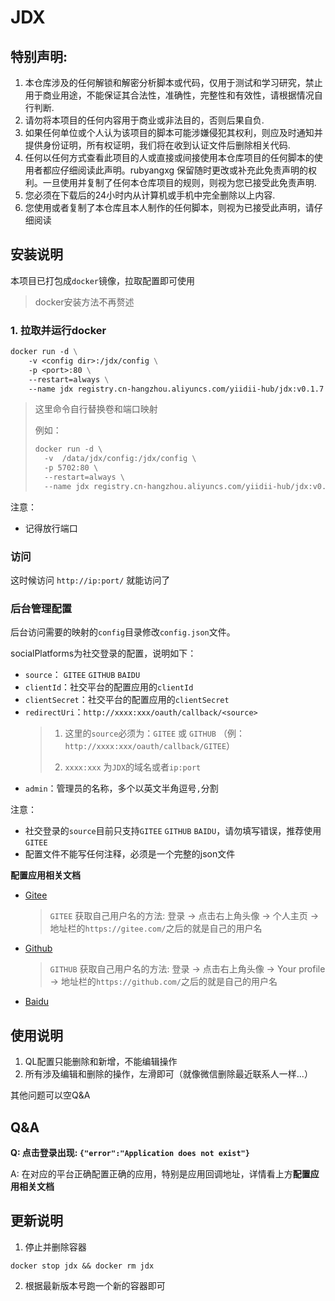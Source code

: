 # JDX

## 特别声明:

1. 本仓库涉及的任何解锁和解密分析脚本或代码，仅用于测试和学习研究，禁止用于商业用途，不能保证其合法性，准确性，完整性和有效性，请根据情况自行判断.
2. 请勿将本项目的任何内容用于商业或非法目的，否则后果自负.
3. 如果任何单位或个人认为该项目的脚本可能涉嫌侵犯其权利，则应及时通知并提供身份证明，所有权证明，我们将在收到认证文件后删除相关代码.
4. 任何以任何方式查看此项目的人或直接或间接使用本仓库项目的任何脚本的使用者都应仔细阅读此声明。rubyangxg 保留随时更改或补充此免责声明的权利。一旦使用并复制了任何本仓库项目的规则，则视为您已接受此免责声明.
5. 您必须在下载后的24小时内从计算机或手机中完全删除以上内容.
6. 您使用或者复制了本仓库且本人制作的任何脚本，则视为已接受此声明，请仔细阅读

## 安装说明

本项目已打包成`docker`镜像，拉取配置即可使用
> docker安装方法不再赘述

### 1. 拉取并运行docker

```dockerfile
docker run -d \
    -v <config dir>:/jdx/config \
    -p <port>:80 \
    --restart=always \
    --name jdx registry.cn-hangzhou.aliyuncs.com/yiidii-hub/jdx:v0.1.7
```
> 这里命令自行替换卷和端口映射
> 
> 例如：
> ```dockerfile
> docker run -d \
>   -v  /data/jdx/config:/jdx/config \
>   -p 5702:80 \
>   --restart=always \
>   --name jdx registry.cn-hangzhou.aliyuncs.com/yiidii-hub/jdx:v0.1.7
> ```
> 
注意：
 - 记得放行端口

### 访问
这时候访问 `http://ip:port/` 就能访问了

### 后台管理配置
后台访问需要的映射的`config`目录修改`config.json`文件。

socialPlatforms为社交登录的配置，说明如下：
- `source`： `GITEE` `GITHUB` `BAIDU`
- `clientId`：社交平台的配置应用的`clientId`
- `clientSecret`：社交平台的配置应用的`clientSecret`
- `redirectUri`：`http://xxxx:xxx/oauth/callback/<source>`
  > 1. 这里的`source`必须为：`GITEE` 或 `GITHUB` （例：`http://xxxx:xxx/oauth/callback/GITEE`）
  > 
  > 2. `xxxx:xxx` 为`JDX`的域名或者`ip:port`
- `admin`：管理员的名称，多个以英文半角逗号`,`分割

注意：
- 社交登录的`source`目前只支持`GITEE` `GITHUB` `BAIDU`，请勿填写错误，推荐使用`GITEE`
- 配置文件不能写任何注释，必须是一个完整的json文件

**配置应用相关文档**
- [Gitee](https://gitee.com/api/v5/oauth_doc#/list-item-3)
  > `GITEE` 获取自己用户名的方法: 登录 -> 点击右上角头像 -> 个人主页 -> 地址栏的`https://gitee.com/`之后的就是自己的用户名
- [Github](https://docs.github.com/en/developers/apps/building-oauth-apps/creating-an-oauth-app)
  > `GITHUB` 获取自己用户名的方法: 登录 -> 点击右上角头像 -> Your profile -> 地址栏的`https://github.com/`之后的就是自己的用户名
- [Baidu](http://developer.baidu.com/wiki/index.php?title=docs/pcs/guide/app_create)

## 使用说明
1. QL配置只能删除和新增，不能编辑操作
2. 所有涉及编辑和删除的操作，左滑即可（就像微信删除最近联系人一样...）

其他问题可以空Q&A

## Q&A
**Q: 点击登录出现: `{"error":"Application does not exist"}`**

A: 在对应的平台正确配置正确的应用，特别是应用回调地址，详情看上方**配置应用相关文档**

## 更新说明
1. 停止并删除容器
```shell
docker stop jdx && docker rm jdx
```
2. 根据最新版本号跑一个新的容器即可